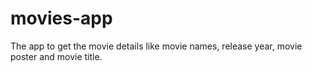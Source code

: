 # movies-app
 The app to get the movie details like movie names, release year, movie poster and movie title.
